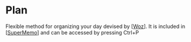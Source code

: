 # Plan

Flexible method for organizing your day devised by [[Woz]]. It is included in [[SuperMemo]] and can be accessed by pressing Ctrl+P

[//begin]: # "Autogenerated link references for markdown compatibility"
[Woz]: Woz.md "Woz"
[SuperMemo]: SuperMemo.md "SuperMemo"
[//end]: # "Autogenerated link references"